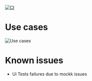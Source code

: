[![CI](https://github.com/huberchrigu/give-me-features/actions/workflows/gradle.yml/badge.svg)](https://github.com/huberchrigu/give-me-features/actions/workflows/gradle.yml)

# Use cases

![Use cases](https://www.plantuml.com/plantuml/proxy?cache=no&src=https://raw.githubusercontent.com/huberchrigu/give-me-features/refs/heads/master/docs/use-cases.plantuml)

# Known issues

* Ui Tests failures due to mockk issues

